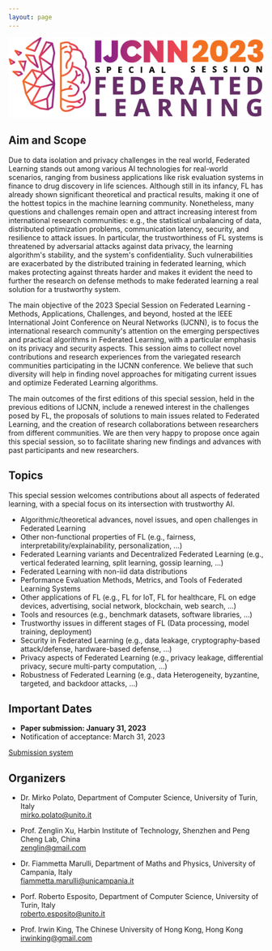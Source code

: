 ```yaml
---
layout: page
---
```


<p align="center">
  <a href="https://2023.ijcnn.org/">
    <img src="./logo_ss_ijcnn2023.png" />
  </a>
</p>

## Aim and Scope

Due to data isolation and privacy challenges in the real world, Federated Learning stands out among various AI technologies for real-world scenarios, ranging from business applications like risk evaluation systems in finance to drug discovery in life sciences. Although still in its infancy, FL has already shown significant theoretical and practical results, making it one of the hottest topics in the machine learning community. Nonetheless, many questions and challenges remain open and attract increasing interest from international research communities: e.g., the statistical unbalancing of data, distributed optimization problems, communication latency, security, and resilience to attack issues. In particular, the trustworthiness of FL systems is threatened by adversarial attacks against data privacy, the learning algorithm's stability, and the system's confidentiality. Such vulnerabilities are exacerbated by the distributed training in federated learning, which makes protecting against threats harder and makes it evident the need to further the research on defense methods to make federated learning a real solution for a trustworthy system.

The main objective of the 2023 Special Session on Federated Learning - Methods, Applications, Challenges, and beyond, hosted at the IEEE International Joint Conference on Neural Networks (IJCNN), is to focus the international research community's attention on the emerging perspectives and practical algorithms in Federated Learning, with a particular emphasis on its privacy and security aspects. This session aims to collect novel contributions and research experiences from the variegated research communities participating in the IJCNN conference. We believe that such diversity will help in finding novel approaches for mitigating current issues and optimize Federated Learning algorithms.

The main outcomes of the first editions of this special session, held in the previous editions of IJCNN, include a renewed interest in the challenges posed by FL, the proposals of solutions to main issues related to Federated Learning, and the creation of research collaborations between researchers from different communities. We are then very happy to propose once again this special session, so to facilitate sharing new findings and advances with past participants and new researchers.

## Topics

This special session welcomes contributions about all aspects of federated learning, with a special focus on its intersection with trustworthy AI.

- Algorithmic/theoretical advances, novel issues, and open challenges in Federated Learning
- Other non-functional properties of FL (e.g., fairness, interpretability/explainability, personalization, ...)
- Federated Learning variants and Decentralized Federated Learning (e.g., vertical federated learning, split learning, gossip learning, ...)
- Federated Learning with non-iid data distributions
- Performance Evaluation Methods, Metrics, and Tools of Federated Learning Systems
- Other applications of FL (e.g., FL for IoT, FL for healthcare, FL on edge devices, advertising, social network, blockchain, web search, ...)
- Tools and resources (e.g., benchmark datasets, software libraries, ...)
- Trustworthy issues in different stages of FL (Data processing, model training, deployment)
- Security in Federated Learning (e.g., data leakage, cryptography-based attack/defense, hardware-based defense, ...)
- Privacy aspects of Federated Learning (e.g., privacy leakage, differential privacy, secure multi-party computation, ...)
- Robustness of Federated Learning (e.g., data Heterogeneity, byzantine, targeted, and backdoor attacks, ...)


## Important Dates

- **Paper submission: January 31, 2023**
- Notification of acceptance: March 31, 2023

[Submission system](https://edas.info/N30081) 


## Organizers
- Dr. Mirko Polato, Department of Computer Science, University of Turin, Italy\
  mirko.polato@unito.it

- Prof. Zenglin Xu, Harbin Institute of Technology, Shenzhen and Peng Cheng Lab, China\
  zenglin@gmail.com

- Dr. Fiammetta Marulli, Department of Maths and Physics, University of Campania, Italy\
  fiammetta.marulli@unicampania.it

- Porf. Roberto Esposito, Department of Computer Science, University of Turin, Italy\
  roberto.esposito@unito.it

- Prof. Irwin King, The Chinese University of Hong Kong, Hong Kong\
  irwinking@gmail.com
